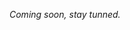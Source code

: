 _Coming soon, stay tunned._

<!--
- **Talk - Git & Github, by Github:** Introduction to git and GitHub, learn the most basic commands for git and collaborate with GitHub. _A5001, Friday 10:30 PM_
- **Talk - Initial Brainstorming, by Opentrends:** Opentrends is helping you choose the right project. In our workshop we're going to implement design thinking methodologies to find your most appropiate challenge. Don't miss out! _A5002, Friday 10:30 PM_
- **Talk - Data for good cities, by Everis:** More and more companies are attempting to become data-driven. Turning data into knowledge and knowledge into intelligent actions is crucial for digital transformation. Let's see some interesting examples of how to do it for a good purpose. _A5001, Friday 11:00 PM_
- **Workshop: Crush your coding interview, by Facebook:** Never experienced a technical interview before? Want to extra-prepare for your next one? Technical interviews are one of the major hurdles of landing an awesome internship or full time career. Open for currently enrolled University students, come learn about the common pitfalls and tips to help you crush your next coding interview! Learn how to put your best foot forward at this Crush Your Coding Interview Workshop. _A5002, Friday 11:00 PM_
- **Talk: The future of 3D printing, by HP:** Discover one of the most trend manufacturing technology with HP. _A5001, Friday 11:30 PM_
- **Talk: Are you Redis?, by Vueling:** You want to know how to improve your applications? Then cache could be a valid approach, learn how Redis is used in a big company like Vueling. _A5002, Friday 11:30 PM_
- **Talk: APIs for first timers, by Typeform:** LIs this your first hackathon? You heard the word API or SDK prounounced many times during the opening ceremony but you have no idea what it means? Then you should come to this workshop to discover the beautiful world of APIs 🤩. In this talk we will cover the basic principles of APIs, how to call them, talk about security and showcase of examples of APIs you could use in your project. _A5001, Saturday 12:00 AM_
- **Talk: Programmatic art & Online multiplayer Gamedev 101, by Hackers@UPC:** _A5002, Saturday 12:30 AM _
- **Talk: Microservices at Scale, by Skyscanner:** How Skyscanner handles thousands of deployments a day. Skyscanner serves over 80 Million unique visitors each months through its evolving architecture formed of thousands of micro-services. The continuous generation, maintenance deployment of old and new services can be a time-consuming and onerous task that we want to avoid. To ensure that our engineers can focus on our travelers rather than on our infrastructure, over the year Skyscaner has developed an articulate list of solution to run multiservices at scale, from their creation and deployment to the support of a full continuous integration pipeline. In Skyscanner, even an Intern can get a world-class-engineering service up and running in less than 10 minutes, fancy having a look at how we do it? _A5001, Saturday 10:00 AM_
- **Talk: Clean code for Analytics, by McKinsey & Company:**: Keeping solutions scalable is key, even if it is just a model to be run by others. This session will go about how to ensure anyone can understand what you code. _A5001, Saturday 11:00 AM_
- **Talk: Implementing R projects as libraries, by McKinsey & Company:**: Learn how to structure a project as an R library by one of our expert coders! _A5001, Saturday 11:30 AM_
- **Talk: Meetup Hacktoberfest, by Github:** Cheers. _A5001, Saturday 04:00 PM_
- **Talk: How to organize your hackathon, by Hackers@UPC:** Would you like to organize a hackathon? Come listen some of our experiences and tips. Don't be shy, we're here to help you! _A5001, Saturday 05:00 PM_
-->
